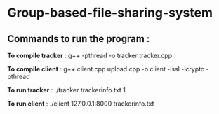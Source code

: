 # Group-based-file-sharing-system

## Commands to run the program : 

**To compile tracker** : g++ -pthread -o tracker tracker.cpp

**To compile client**  : g++ client.cpp upload.cpp -o client -lssl -lcrypto -pthread

**To run tracker** : ./tracker trackerinfo.txt 1

**To run client** : ./client 127.0.0.1:8000 trackerinfo.txt
